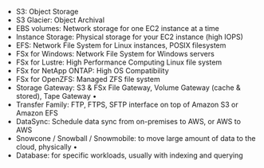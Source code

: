 - S3: Object Storage 
- S3 Glacier: Object Archival 
- EBS volumes: Network storage for one EC2 instance at a time 
- Instance Storage: Physical storage for your EC2 instance (high IOPS) 
- EFS: Network File System for Linux instances, POSIX filesystem 
- FSx for Windows: Network File System for Windows servers 
- FSx for Lustre: High Performance Computing Linux file system 
- FSx for NetApp ONTAP: High OS Compatibility 
- FSx for OpenZFS: Managed ZFS file system 
- Storage Gateway: S3 & FSx File Gateway, Volume Gateway (cache & stored), Tape Gateway •
- Transfer Family: FTP, FTPS, SFTP interface on top of Amazon S3 or Amazon EFS 
- DataSync: Schedule data sync from on-premises to AWS, or AWS to AWS 
- Snowcone / Snowball / Snowmobile: to move large amount of data to the cloud, physically •
- Database: for specific workloads, usually with indexing and querying